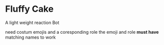 # Fluffy Cake
A light weight reaction Bot 

need costum emojis and a coresponding role
the emoji and role **must have** matching names to work
